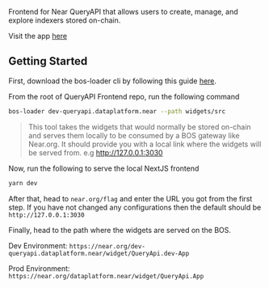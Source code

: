 Frontend for Near QueryAPI that allows users to create, manage, and explore indexers stored on-chain. 

Visit the app [here](https://near.org/dataplatform.near/widget/QueryApi.App)

## Getting Started

First, download the bos-loader cli by following this guide [here](https://docs.near.org/bos/dev/bos-loader). 

From the root of QueryAPI Frontend repo, run the following command

```bash
bos-loader dev-queryapi.dataplatform.near --path widgets/src
```
> This tool takes the widgets that would normally be stored on-chain and serves them locally to be consumed by a BOS gateway like Near.org. It should provide you with a local link where the widgets will be served from. e.g http://127.0.0.1:3030

Now, run the following to serve the local NextJS frontend
```bash
yarn dev
```

After that, head to `near.org/flag` and enter the URL you got from the first step. If you have not changed any configurations then the default should be `http://127.0.0.1:3030`

Finally, head to the path where the widgets are served on the BOS. 

Dev Environment: `https://near.org/dev-queryapi.dataplatform.near/widget/QueryApi.dev-App`

Prod Environment: `https://near.org/dataplatform.near/widget/QueryApi.App`
